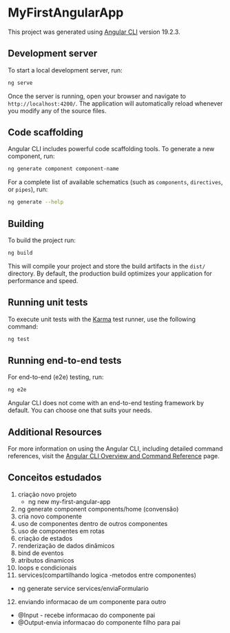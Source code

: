 # MyFirstAngularApp

This project was generated using [Angular CLI](https://github.com/angular/angular-cli) version 19.2.3.

## Development server

To start a local development server, run:

```bash
ng serve
```

Once the server is running, open your browser and navigate to `http://localhost:4200/`. The application will automatically reload whenever you modify any of the source files.

## Code scaffolding

Angular CLI includes powerful code scaffolding tools. To generate a new component, run:

```bash
ng generate component component-name
```

For a complete list of available schematics (such as `components`, `directives`, or `pipes`), run:

```bash
ng generate --help
```

## Building

To build the project run:

```bash
ng build
```

This will compile your project and store the build artifacts in the `dist/` directory. By default, the production build optimizes your application for performance and speed.

## Running unit tests

To execute unit tests with the [Karma](https://karma-runner.github.io) test runner, use the following command:

```bash
ng test
```

## Running end-to-end tests

For end-to-end (e2e) testing, run:

```bash
ng e2e
```

Angular CLI does not come with an end-to-end testing framework by default. You can choose one that suits your needs.

## Additional Resources

For more information on using the Angular CLI, including detailed command references, visit the [Angular CLI Overview and Command Reference](https://angular.dev/tools/cli) page.

## Conceitos estudados

1. criação novo projeto
   - ng new my-first-angular-app
2. ng generate component components/home (convensão)
3. cria novo componente
4. uso de componentes dentro de outros componentes
5. uso de componentes em rotas 
6. criação de estados
7. renderização de dados dinâmicos
8. bind de eventos
9. atributos dinamicos
10. loops e condicionais
11. services(compartilhando logica -metodos entre componentes)
  - ng generate service services/enviaFormulario
12. enviando informacao de um componente para outro
  - @Input - recebe informacao do componente pai
  - @Output-envia  informacao do componente filho para pai